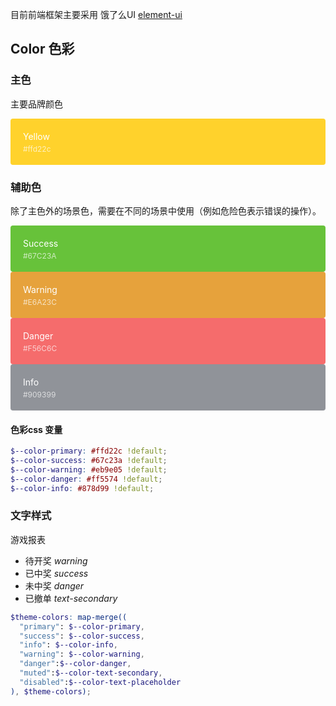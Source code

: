 <style>
  .demo-color-box {
    border-radius: 4px;
    padding: 20px;
    height: 74px;
    box-sizing: border-box;
    color: #fff;
    font-size: 14px;

    & .value {
      font-size: 12px;
      opacity: 0.69;
      line-height: 24px;
    }
  }
  .demo-color-box-group {
    .demo-color-box {
      border-radius: 0;
    }
    .demo-color-box:first-child {
      border-radius: 4px 4px 0 0;
    }
    .demo-color-box:last-child {
      border-radius: 0 0 4px 4px;
    }
  }
  .bg-yellow {
    background-color: #ffd22c;
  }

  .bg-success {
    background-color: #67C23A;
  }
  .bg-warning {
    background-color: #E6A23C;
  }
  .bg-danger {
    background-color: #F56C6C;
  }
  .bg-info {
    background-color: #909399;
  }

  .bg-text-primary {
    background-color: #303133;
  }
  .bg-text-regular {
    background-color: #606266;
  }
  .bg-text-secondary {
    background-color: #909399;
  }
  .bg-text-placeholder {
    background-color: #c0c4cc;
  }

  .bg-border-base {
    background-color: #dcdfe6;
  }
  .bg-border-light {
    background-color: #e4e7ed;
  }
  .bg-border-lighter {
    background-color: #ebeef5;
  }
  .bg-border-extra-light {
    background-color: #f2f6fc;
  }

  [class*=" bg-border-"] {
    color: #303133;
  }
</style>

目前前端框架主要采用 饿了么UI [element-ui](http://element.eleme.io/#/zh-CN)

## Color 色彩

### 主色

主要品牌颜色

<el-row :gutter="12">
  <el-col :span="6">
    <div class="demo-color-box bg-yellow">Yellow<div class="value">#ffd22c</div></div>
  </el-col>
</el-row>

### 辅助色

除了主色外的场景色，需要在不同的场景中使用（例如危险色表示错误的操作）。

<el-row :gutter="12">
  <el-col :span="6">
    <div class="demo-color-box bg-success">Success<div class="value">#67C23A</div></div>
  </el-col>
  <el-col :span="6">
    <div class="demo-color-box bg-warning">Warning<div class="value">#E6A23C</div></div>
  </el-col>
  <el-col :span="6">
    <div class="demo-color-box bg-danger">Danger<div class="value">#F56C6C</div></div>
  </el-col>
  <el-col :span="6">
    <div class="demo-color-box bg-info">Info<div class="value">#909399</div></div>
  </el-col>
</el-row>

#### 色彩css 变量

```scss
$--color-primary: #ffd22c !default;
$--color-success: #67c23a !default;
$--color-warning: #eb9e05 !default;
$--color-danger: #ff5574 !default;
$--color-info: #878d99 !default;
```

### 文字样式

<nuxt-link to="/admin/report/lotto_report">游戏报表</nuxt-link>

- <span class="text-warning">待开奖</span> <i class="text-disabled">warning</i>
- <span class="text-success">已中奖</span> <i class="text-disabled">success</i>
- <span class="text-danger">未中奖</span> <i class="text-disabled">danger</i>
- <span class="text-muted">已撤单</span> <i class="text-disabled">text-secondary</i>


```scss
$theme-colors: map-merge((
  "primary": $--color-primary,
  "success": $--color-success,
  "info": $--color-info,
  "warning": $--color-warning,
  "danger":$--color-danger,
  "muted":$--color-text-secondary,
  "disabled":$--color-text-placeholder
), $theme-colors);
```

